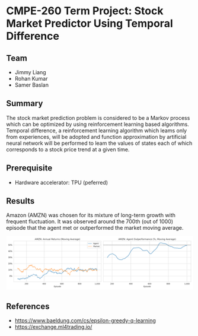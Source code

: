 # CMPE-260 Term Project: Stock Market Predictor Using Temporal Difference

## Team
* Jimmy Liang
* Rohan Kumar
* Samer Baslan

## Summary 
The stock market prediction problem is considered to be a Markov process which can be optimized by using reinforcement learning based algorithms. Temporal difference, a reinforcement learning algorithm which leams only from experiences, will be adopted and function approximation by artificial neural network will be performed to leam the values of states each of which corresponds to a stock price trend at a given time.

## Prerequisite
* Hardware accelerator: TPU (peferred)

## Results
Amazon (AMZN) was chosen for its mixture of long-term growth with frequent fluctuation. It was observed around the 700th (out of 1000) episode that the agent met or outperformed the market moving average.

![AMZN](https://github.com/jimmyland22/CMPE260/blob/main/results/AMZN_performance.png)

## References
* https://www.baeldung.com/cs/epsilon-greedy-q-learning
* https://exchange.ml4trading.io/